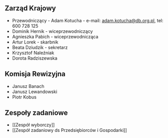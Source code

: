## Zarząd Krajowy
* Przewodniczący - Adam Kotucha - e-mail: adam.kotucha@db.org.pl, tel: 600 728 125
* Dominik Hernik - wiceprzewodniczący
* Agnieszka Pabich - wiceprzewodnicząca
* Artur Lorek - skarbnik
* Beata Dziudzik - sekretarz
* Krzysztof Naleźniak
* Dorota Radziszewska

## Komisja Rewizyjna
* Janusz Banach
* Janusz Lewandowski
* Piotr Kobus

## Zespoły zadaniowe
* [[Zespół wyborczy]]
* [[Zespół zadaniowy ds Przedsiębiorców i Gospodarki]]
